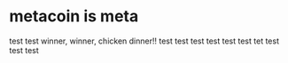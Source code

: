 # metacoin is meta

test
test
winner, winner, chicken dinner!!
test
test
test
test
test
test
tet
test
test
test
